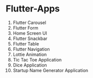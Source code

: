 # Flutter-Apps

1. Flutter Carousel
2. Flutter Form
3. Home Screen UI
4. Flutter Snackbar
5. Flutter Table
6. Flutter Navigation
7. Lottie Animation 
8. Tic Tac Toe Application 
9. Dice Application
10. Startup Name Generator Application 
